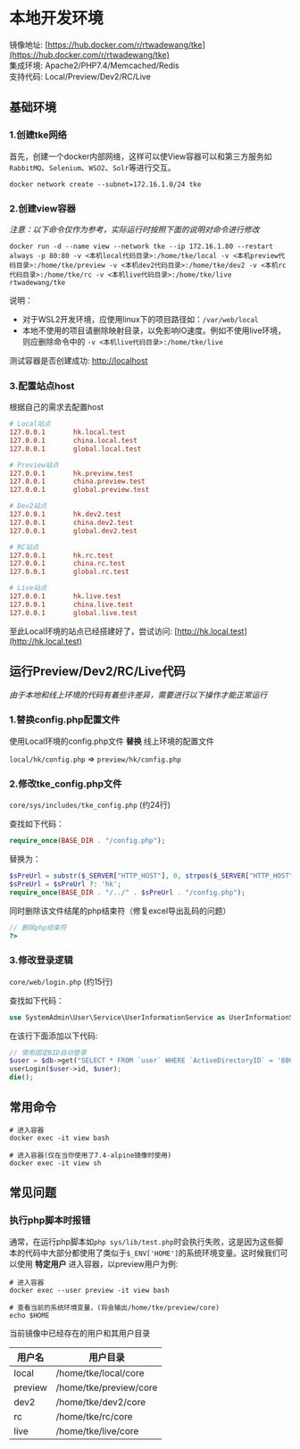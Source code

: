 # 本地开发环境

镜像地址: [https://hub.docker.com/r/rtwadewang/tke](https://hub.docker.com/r/rtwadewang/tke)     
集成环境: Apache2/PHP7.4/Memcached/Redis      
支持代码: Local/Preview/Dev2/RC/Live

## 基础环境

### 1.创建tke网络

首先，创建一个docker内部网络，这样可以使View容器可以和第三方服务如`RabbitMQ`、`Selenium`、`WSO2`、`Solr`等进行交互。

```shell
docker network create --subnet=172.16.1.0/24 tke
```

### 2.创建view容器

*注意：以下命令仅作为参考，实际运行时按照下面的说明对命令进行修改*

```shell
docker run -d --name view --network tke --ip 172.16.1.80 --restart always -p 80:80 -v <本机local代码目录>:/home/tke/local -v <本机preview代码目录>:/home/tke/preview -v <本机dev2代码目录>:/home/tke/dev2 -v <本机rc代码目录>:/home/tke/rc -v <本机live代码目录>:/home/tke/live rtwadewang/tke
```
说明：
- 对于WSL2开发环境，应使用linux下的项目路径如：`/var/web/local`
- 本地不使用的项目请删除映射目录，以免影响IO速度。例如不使用live环境，则应删除命令中的 `-v <本机live代码目录>:/home/tke/live`

测试容器是否创建成功: [http://localhost](http://localhost)	

### 3.配置站点host

根据自己的需求去配置host

```ini
# Local站点
127.0.0.1       hk.local.test
127.0.0.1       china.local.test
127.0.0.1       global.local.test

# Preview站点
127.0.0.1       hk.preview.test
127.0.0.1       china.preview.test
127.0.0.1       global.preview.test

# Dev2站点
127.0.0.1       hk.dev2.test
127.0.0.1       china.dev2.test
127.0.0.1       global.dev2.test

# RC站点
127.0.0.1       hk.rc.test
127.0.0.1       china.rc.test
127.0.0.1       global.rc.test

# Live站点
127.0.0.1       hk.live.test
127.0.0.1       china.live.test
127.0.0.1       global.live.test
```

至此Local环境的站点已经搭建好了，尝试访问: [http://hk.local.test](http://hk.local.test)

## 运行Preview/Dev2/RC/Live代码

*由于本地和线上环境的代码有着些许差异，需要进行以下操作才能正常运行*

### 1.替换config.php配置文件

使用Local环境的config.php文件 **替换** 线上环境的配置文件

`local/hk/config.php` => `preview/hk/config.php`

### 2.修改tke_config.php文件

`core/sys/includes/tke_config.php` (约24行)

查找如下代码：
```php
require_once(BASE_DIR . "/config.php");
```

替换为：

```php
$sPreUrl = substr($_SERVER["HTTP_HOST"], 0, strpos($_SERVER["HTTP_HOST"], '.'));
$sPreUrl = $sPreUrl ?: 'hk';
require_once(BASE_DIR . "/../" . $sPreUrl . "/config.php");
```

同时删除该文件结尾的php结束符（修复excel导出乱码的问题）

```php
// 删除php结束符
?>
```

### 3.修改登录逻辑

`core/web/login.php` (约15行)

查找如下代码：
```php
use SystemAdmin\User\Service\UserInformationService as UserInformationService;
```
在该行下面添加以下代码:

```php
// 使用固定8ID自动登录
$user = $db->get("SELECT * FROM `user` WHERE `ActiveDirectoryID` = '80000110' LIMIT 1");
userLogin($user->id, $user);
die();
```

## 常用命令

```shell
# 进入容器
docker exec -it view bash 

# 进入容器(仅在当你使用了7.4-alpine镜像时使用)
docker exec -it view sh
```

## 常见问题

### 执行php脚本时报错

通常，在运行php脚本如`php sys/lib/test.php`时会执行失败，这是因为这些脚本的代码中大部分都使用了类似于`$_ENV['HOME']`的系统环境变量。这时候我们可以使用 **特定用户** 进入容器，以preview用户为例:

```shell
# 进入容器
docker exec --user preview -it view bash

# 查看当前的系统环境变量，(将会输出/home/tke/preview/core)
echo $HOME
```

当前镜像中已经存在的用户和其用户目录

| 用户名     | 用户目录                   |
|---------|------------------------|
| local   | /home/tke/local/core   |
| preview | /home/tke/preview/core |
| dev2    | /home/tke/dev2/core    |
| rc      | /home/tke/rc/core      |
| live    | /home/tke/live/core    |
